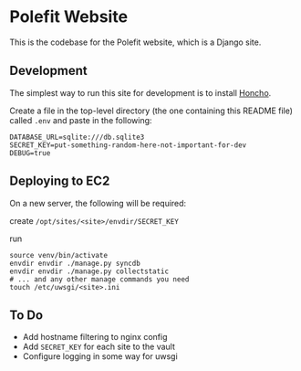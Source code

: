 # Polefit Website

This is the codebase for the Polefit website, which is a Django site.

## Development

The simplest way to run this site for development is to install [Honcho](https://github.com/nickstenning/honcho).

Create a file in the top-level directory (the one containing this README file) called `.env` and paste in the following:

    DATABASE_URL=sqlite:///db.sqlite3
    SECRET_KEY=put-something-random-here-not-important-for-dev
    DEBUG=true

## Deploying to EC2

On a new server, the following will be required:

create `/opt/sites/<site>/envdir/SECRET_KEY`

run
    
    source venv/bin/activate
    envdir envdir ./manage.py syncdb
    envdir envdir ./manage.py collectstatic
    # ... and any other manage commands you need
    touch /etc/uwsgi/<site>.ini

## To Do

* Add hostname filtering to nginx config
* Add `SECRET_KEY` for each site to the vault
* Configure logging in some way for uwsgi
